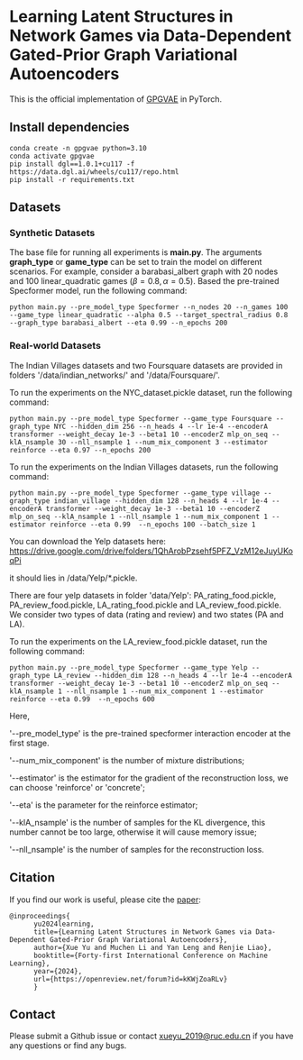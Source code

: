 # Learning Latent Structures in Network Games via Data-Dependent Gated-Prior Graph Variational Autoencoders

This is the official implementation of [GPGVAE]() in PyTorch.

   
## Install dependencies
```{bash}
conda create -n gpgvae python=3.10
conda activate gpgvae
pip install dgl==1.0.1+cu117 -f https://data.dgl.ai/wheels/cu117/repo.html
pip install -r requirements.txt
```

## Datasets
### Synthetic Datasets
The base file for running all experiments is **main.py**. The arguments **graph_type** or **game_type** can be set to train the model on different scenarios.
For example, consider a barabasi_albert graph with 20 nodes and 100 linear_quadratic games ($\beta = 0.8, \alpha = 0.5$).  Based the pre-trained Specformer model, run the following command:

```{bash}
python main.py --pre_model_type Specformer --n_nodes 20 --n_games 100 --game_type linear_quadratic --alpha 0.5 --target_spectral_radius 0.8 --graph_type barabasi_albert --eta 0.99 --n_epochs 200
```

### Real-world Datasets
The Indian Villages datasets and two Foursquare datasets are provided in folders '/data/indian_networks/' and '/data/Foursquare/'.


To run the experiments on the NYC_dataset.pickle dataset, run the following command:

```{bash}
python main.py --pre_model_type Specformer --game_type Foursquare --graph_type NYC --hidden_dim 256 --n_heads 4 --lr 1e-4 --encoderA transformer --weight_decay 1e-3 --beta1 10 --encoderZ mlp_on_seq --klA_nsample 30 --nll_nsample 1 --num_mix_component 3 --estimator reinforce --eta 0.97 --n_epochs 200
```

To run the experiments on the Indian Villages datasets, run the following command:

```{bash}
python main.py --pre_model_type Specformer --game_type village --graph_type indian_village --hidden_dim 128 --n_heads 4 --lr 1e-4 --encoderA transformer --weight_decay 1e-3 --beta1 10 --encoderZ mlp_on_seq --klA_nsample 1 --nll_nsample 1 --num_mix_component 1 --estimator reinforce --eta 0.99  --n_epochs 100 --batch_size 1
```

You can download the Yelp datasets here:
https://drive.google.com/drive/folders/1QhArobPzsehf5PFZ_VzM12eJuyUKoqPi

it should lies in /data/Yelp/*.pickle.

There are four yelp datasets in folder 'data/Yelp': PA_rating_food.pickle, PA_review_food.pickle, LA_rating_food.pickle and LA_review_food.pickle. We consider two types of data (rating and review) and two states (PA and LA). 

To run the experiments on the LA_review_food.pickle dataset, run the following command:

```{bash}
python main.py --pre_model_type Specformer --game_type Yelp --graph_type LA_review --hidden_dim 128 --n_heads 4 --lr 1e-4 --encoderA transformer --weight_decay 1e-3 --beta1 10 --encoderZ mlp_on_seq --klA_nsample 1 --nll_nsample 1 --num_mix_component 1 --estimator reinforce --eta 0.99  --n_epochs 600
```

Here,

'--pre_model_type' is the pre-trained specformer interaction encoder at the first stage.

'--num_mix_component' is the number of mixture distributions;

'--estimator' is the estimator for the gradient of the reconstruction loss, we can choose 'reinforce' or 'concrete';

'--eta' is the parameter for the reinforce estimator;

'--klA_nsample' is the number of samples for the KL divergence, this number cannot be too large, otherwise it will cause memory issue;

'--nll_nsample' is the number of samples for the reconstruction loss. 


## Citation

If you find our work is useful, please cite the [paper]():
```
@inproceedings{
      yu2024learning,
      title={Learning Latent Structures in Network Games via Data-Dependent Gated-Prior Graph Variational Autoencoders},
      author={Xue Yu and Muchen Li and Yan Leng and Renjie Liao},
      booktitle={Forty-first International Conference on Machine Learning},
      year={2024},
      url={https://openreview.net/forum?id=kKWjZoaRLv}
      }
```    
 

## Contact

Please submit a Github issue or contact xueyu_2019@ruc.edu.cn if you have any questions or find any bugs.
